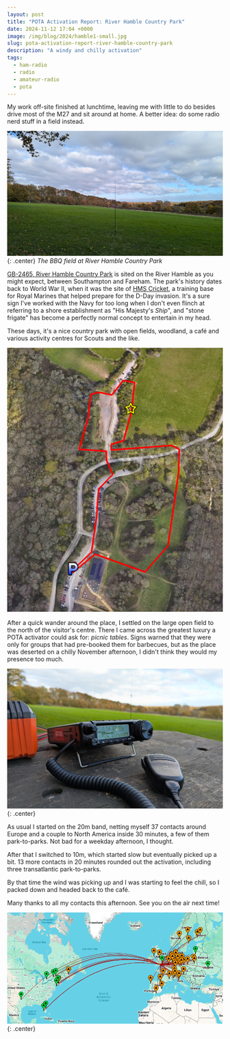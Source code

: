```yaml
---
layout: post
title: "POTA Activation Report: River Hamble Country Park"
date: 2024-11-12 17:04 +0000
image: /img/blog/2024/hamble1-small.jpg
slug: pota-activation-report-river-hamble-country-park
description: "A windy and chilly activation"
tags:
  - ham-radio
  - radio
  - amateur-radio
  - pota
---
```


My work off-site finished at lunchtime, leaving me with little to do besides drive most of the M27 and sit around at home. A better idea: do some radio nerd stuff in a field instead.

![Slanted field with trees in the distance, and an antenna in the middle ground](/img/blog/2024/hamble1.jpg){: .center}
*The BBQ field at River Hamble Country Park*

[GB-2465, River Hamble Country Park](https://pota.app/#/park/GB-2465) is sited on the River Hamble as you might expect, between Southampton and Fareham. The park's history dates back to World War II, when it was the site of [HMS Cricket](https://en.wikipedia.org/wiki/HMS_Cricket_(shore_establishment)), a training base for Royal Marines that helped prepare for the D-Day invasion. It's a sure sign I've worked with the Navy for too long when I don't even flinch at referring to a shore establishment as "His Majesty's *Ship*", and "stone frigate" has become a perfectly normal concept to entertain in my head.

These days, it's a nice country park with open fields, woodland, a café and various activity centres for Scouts and the like.

![A map with the car park and activation spot shown along with a route](/img/blog/2024/hamble-route.png)

After a quick wander around the place, I settled on the large open field to the north of the visitor's centre. There I came across the greatest luxury a POTA activator could ask for: *picnic tables*. Signs warned that they were only for groups that had pre-booked them for barbecues, but as the place was deserted on a chilly November afternoon, I didn't think they would my presence too much.

![Radio on a picnic table](/img/blog/2024/hamble2.jpg){: .center}

As usual I started on the 20m band, netting myself 37 contacts around Europe and a couple to North America inside 30 minutes, a few of them park-to-parks. Not bad for a weekday afternoon, I thought.

After that I switched to 10m, which started slow but eventually picked up a bit. 13 more contacts in 20 minutes rounded out the activation, including three transatlantic park-to-parks.

By that time the wind was picking up and I was starting to feel the chill, so I packed down and headed back to the café.

Many thanks to all my contacts this afternoon. See you on the air next time!

![Map of contacts](/img/blog/2024/hamble-map.png){: .center}
